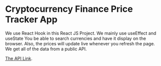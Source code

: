 # Cryptocurrency Finance Price Tracker App
We use React Hook in this React JS Project. We mainly use useEffect and useState
You be able to search currencies and have it display on the browser. Also, the prices will update live whenever you refresh the page. We get all of the data from a public API.  

[The API Link](https://www.coingecko.com/en/api).


